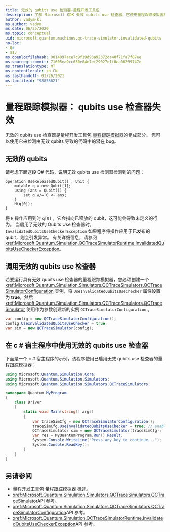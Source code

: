 ```yaml
---
title: 无效的 qubits use 检测器-量程开发工具包
description: 了解 Microsoft QDK 失效 qubits use 检查器，它使用量程跟踪模拟器检查您 Q# 的代码是否存在潜在的无效 qubits。
author: vadym-kl
ms.author: vadym
ms.date: 06/25/2020
ms.topic: conceptual
uid: microsoft.quantum.machines.qc-trace-simulator.invalidated-qubits
no-loc:
- Q#
- $$v
ms.openlocfilehash: 9014097ace7c9f19d93a92372da40f71fa7f87ee
ms.sourcegitcommit: 71605ea9cc630e84e7ef29027e1f0ea06299747e
ms.translationtype: MT
ms.contentlocale: zh-CN
ms.lasthandoff: 01/26/2021
ms.locfileid: "98858621"
---
```

# <a name="quantum-trace-simulator-invalidated-qubits-use-checker"></a>量程跟踪模拟器： qubits use 检查器失效

无效的 qubits use 检查器是量程开发工具包 [量程跟踪模拟器](xref:microsoft.quantum.machines.qc-trace-simulator.intro)的组成部分。 您可以使用它来检测由无效 qubits 导致的代码中的潜在 bug。 

## <a name="invalid-qubits"></a>无效的 qubits

请考虑下面这段 Q# 代码，说明无效 qubits use 检测器检测到的问题：

```qsharp
operation UseReleasedQubit() : Unit {
    mutable q = new Qubit[1];
    using (ans = Qubit()) {
        set q w/= 0 <- ans;
    }
    H(q[0]);
}
```

将 `H` 操作应用到时 `q[0]` ，它会指向已释放的 qubit，这可能会导致未定义的行为。 当启用了无效的 Qubits Use 检查器时， `InvalidatedQubitsUseCheckerException` 如果程序将操作应用于已发布的 qubit，则会引发异常。 有关详细信息，请参阅 <xref:Microsoft.Quantum.Simulation.QCTraceSimulatorRuntime.InvalidatedQubitsUseCheckerException>。

## <a name="invoking-the-invalidated-qubits-use-checker"></a>调用无效的 qubits use 检查器

若要运行具有无效 qubits use 检查器的量程跟踪模拟器，您必须创建一个 <xref:Microsoft.Quantum.Simulation.Simulators.QCTraceSimulators.QCTraceSimulatorConfiguration> 实例，将 `UseInvalidatedQubitsUseChecker` 属性设置为 **true**，然后 <xref:Microsoft.Quantum.Simulation.Simulators.QCTraceSimulators.QCTraceSimulator> 使用作为参数创建新的实例 `QCTraceSimulatorConfiguration` 。 

```csharp
var config = new QCTraceSimulatorConfiguration();
config.UseInvalidatedQubitsUseChecker = true;
var sim = new QCTraceSimulator(config);
```


## <a name="using-the-invalidated-qubits-use-checker-in-a-c-host-program"></a>在 c # 宿主程序中使用无效的 qubits use 检查器

下面是一个 c # 宿主程序的示例，该程序使用已启用无效 qubits use 检查器的量程跟踪模拟器： 

```csharp
using Microsoft.Quantum.Simulation.Core;
using Microsoft.Quantum.Simulation.Simulators;
using Microsoft.Quantum.Simulation.Simulators.QCTraceSimulators;

namespace Quantum.MyProgram
{
    class Driver
    {
        static void Main(string[] args)
        {
            var traceSimCfg = new QCTraceSimulatorConfiguration();
            traceSimCfg.UseInvalidatedQubitsUseChecker = true; // enables UseInvalidatedQubitsUseChecker
            QCTraceSimulator sim = new QCTraceSimulator(traceSimCfg);
            var res = MyQuantumProgram.Run().Result;
            System.Console.WriteLine("Press any key to continue...");
            System.Console.ReadKey();
        }
    }
}
```

## <a name="see-also"></a>另请参阅

- 量程开发工具包 [量程跟踪模拟器](xref:microsoft.quantum.machines.qc-trace-simulator.intro) 概述。
- <xref:Microsoft.Quantum.Simulation.Simulators.QCTraceSimulators.QCTraceSimulator>API 参考。
- <xref:Microsoft.Quantum.Simulation.Simulators.QCTraceSimulators.QCTraceSimulatorConfiguration>API 参考。
- <xref:Microsoft.Quantum.Simulation.QCTraceSimulatorRuntime.InvalidatedQubitsUseCheckerException>API 参考。
